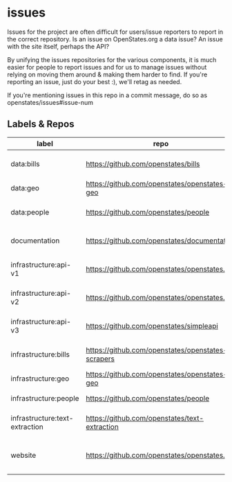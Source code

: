 # issues

Issues for the project are often difficult for users/issue reporters to report in the correct repository.  Is an issue on OpenStates.org a data issue? An issue with the site itself, perhaps the API?    

By unifying the issues repositories for the various components, it is much easier for people to report issues and for us to manage issues without relying on moving them around & making them harder to find.  If you're reporting an issue, just do your best :), we'll retag as needed.

If you're mentioning issues in this repo in a commit message, do so as openstates/issues#issue-num


## Labels & Repos

label                            | repo                                              | description
---------------------------------|---------------------------------------------------|--------------
data:bills                       | https://github.com/openstates/bills               | incorrect or incomplete bill & vote data
data:geo                         | https://github.com/openstates/openstates-geo      | incorrect GIS data
data:people                      | https://github.com/openstates/people              | incorrect or incomplete legislator data
documentation                    | https://github.com/openstates/documentation       | documentation corrections & improvements
infrastructure:api-v1            | https://github.com/openstates/openstates.org      | issues specific to the legacy v1 API
infrastructure:api-v2            | https://github.com/openstates/openstates.org      | issues specific to the GraphQL v2 API
infrastructure:api-v3            | https://github.com/openstates/simpleapi           | planning for the upcoming API v3
infrastructure:bills             | https://github.com/openstates/openstates-scrapers | bill & vote scrape infrastructure
infrastructure:geo               | https://github.com/openstates/openstates-geo      | GIS infrastructure
infrastructure:people            | https://github.com/openstates/people              | person infrastructure 
infrastructure:text-extraction   | https://github.com/openstates/text-extraction     | full text extraction infrastructure
website                          | https://github.com/openstates/openstates.org      | non-data issues related to OpenStates.org

